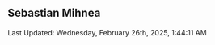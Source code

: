 <h2>Sebastian Mihnea</h2>

<!--RECENT_ACTIVITY:start-->
<!--RECENT_ACTIVITY:end-->
<!--RECENT_ACTIVITY:last_update-->
Last Updated: Wednesday, February 26th, 2025, 1:44:11 AM
<!--RECENT_ACTIVITY:last_update_end-->

<!---LOL-STATS-START-HERE--->
<!---LOL-STATS-END-HERE--->
